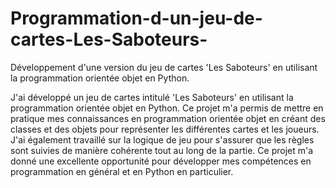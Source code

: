 # Programmation-d-un-jeu-de-cartes-Les-Saboteurs-
Développement d'une version du jeu de cartes 'Les Saboteurs' en utilisant la programmation orientée objet en Python.<br>

J'ai développé un jeu de cartes intitulé 'Les Saboteurs' en utilisant la programmation orientée objet en Python. Ce projet m'a permis de mettre en pratique mes connaissances en programmation orientée objet en créant des classes et des objets pour représenter les différentes cartes et les joueurs. J'ai également travaillé sur la logique de jeu pour s'assurer que les règles sont suivies de manière cohérente tout au long de la partie. Ce projet m'a donné une excellente opportunité pour développer mes compétences en programmation en général et en Python en particulier.
